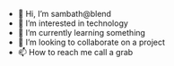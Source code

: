 - 👋 Hi, I’m sambath@blend
- 👀 I’m interested in technology
- 🌱 I’m currently learning something
- 💞️ I’m looking to collaborate on a project
- 📫 How to reach me call a grab

<!---
sambathblend/sambathblend is a ✨ special ✨ repository because its `README.md` (this file) appears on your GitHub profile.
You can click the Preview link to take a look at your changes.
--->

